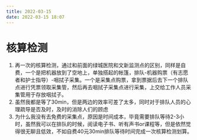 ```yaml
---
title: 2022-03-15
date: 2022-03-15 18:07
---
```


# 核算检测
1. 再一次的核算检测，通过和前面的绿城医院和文新监测点的区别，同样是自费，一个是把机器放到了空地上，单独搭起的帐篷，排队-机器购票（有志愿者和护士指导）-咽拭子采集。一个是采集点购票，拿到票据后去下一个排队点进行凭票领取采集管，然后再去咽拭子采集点进行采集，上交给工作人员采集管用于存放咽拭子。
2. 虽然我都是等了30min，但是两边的效率可差了太多，同时对于排队人员的心理疏导是否及时，及时的消除人们的顾虑
3. 为什么我没有去免费的采集点，原因是时间成本，毕竟需要排队等待2-3小时，虽然我可以在排队的时候，阅读电子书、听有声书or课程等，但是依然觉得很无聊且低效，不如自费40元30min排队等待时间完成一次核算检测划算。



